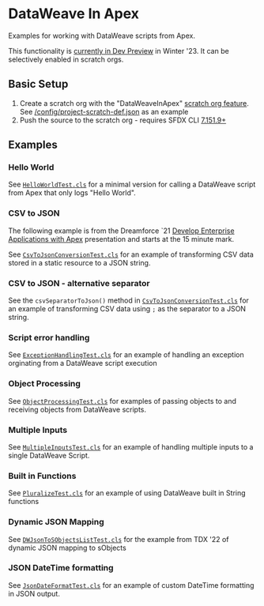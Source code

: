 # DataWeave In Apex
Examples for working with DataWeave scripts from Apex.

This functionality is [currently in Dev Preview](https://help.salesforce.com/s/articleView?id=release-notes.rn_apex_DataWeaveInApex_DevPreview.htm&type=5&release=240) in Winter '23. It can be selectively enabled in scratch orgs.


## Basic Setup

1. Create a scratch org with the "DataWeaveInApex" [scratch org feature](https://developer.salesforce.com/docs/atlas.en-us.sfdx_dev.meta/sfdx_dev/sfdx_dev_scratch_orgs_def_file_config_values.htm). See [/config/project-scratch-def.json](/config/project-scratch-def.json#L4) as an example
2. Push the source to the scratch org - requires SFDX CLI [7.151.9+](https://github.com/forcedotcom/cli/blob/main/releasenotes/sfdx/README.md#71511-may-19-2022)


## Examples

### Hello World

See [`HelloWorldTest.cls`](https://github.com/developerforce/DataWeaveInApex/blob/main/force-app/main/default/classes/HelloWorldTest.cls) for a minimal version for calling a DataWeave script from Apex that only logs "Hello World".

### CSV to JSON

The following example is from the Dreamforce `21 [Develop Enterprise Applications with Apex](https://www.salesforce.com/plus/experience/Dreamforce_2021/series/Developer/episode/episode-3/) presentation and starts at the 15 minute mark.

See [`CsvToJsonConversionTest.cls`](https://github.com/developerforce/DataWeaveInApex/blob/main/force-app/main/default/classes/CsvToJsonConversionTest.cls) for an example of transforming CSV data stored in a static resource to a JSON string.

### CSV to JSON - alternative separator

See the `csvSeparatorToJson()` method in [`CsvToJsonConversionTest.cls`](https://github.com/developerforce/DataWeaveInApex/blob/main/force-app/main/default/classes/CsvToJsonConversionTest.cls) for an example of transforming CSV data using `;` as the separator to a JSON string.

### Script error handling

See [`ExceptionHandlingTest.cls`](https://github.com/developerforce/DataWeaveInApex/blob/main/force-app/main/default/classes/ExceptionHandlingTest.cls) for an example of handling an exception orginating from a DataWeave script execution


### Object Processing

See [`ObjectProcessingTest.cls`](https://github.com/developerforce/DataWeaveInApex/blob/main/force-app/main/default/classes/ObjectProcessingTest.cls) for examples of passing objects to and receiving objects from DataWeave scripts.

### Multiple Inputs

See [`MultipleInputsTest.cls`](https://github.com/developerforce/DataWeaveInApex/blob/main/force-app/main/default/classes/MultipleInputsTest.cls) for an example of handling multiple inputs to a single DataWeave Script.

### Built in Functions

See [`PluralizeTest.cls`](https://github.com/developerforce/DataWeaveInApex/blob/main/force-app/main/default/classes/PluralizeTest.cls) for an example of using DataWeave built in String functions

### Dynamic JSON Mapping

See [`DWJsonToSObjectsListTest.cls`](https://github.com/developerforce/DataWeaveInApex/blob/main/force-app/main/default/classes/DWJsonToSObjectsListTest.cls) for the example from TDX '22 of dynamic JSON mapping to sObjects

### JSON DateTime formatting

See [`JsonDateFormatTest.cls`](https://github.com/developerforce/DataWeaveInApex/blob/main/force-app/main/default/classes/JsonDateFormatTest.cls) for an example of custom DateTime formatting in JSON output.